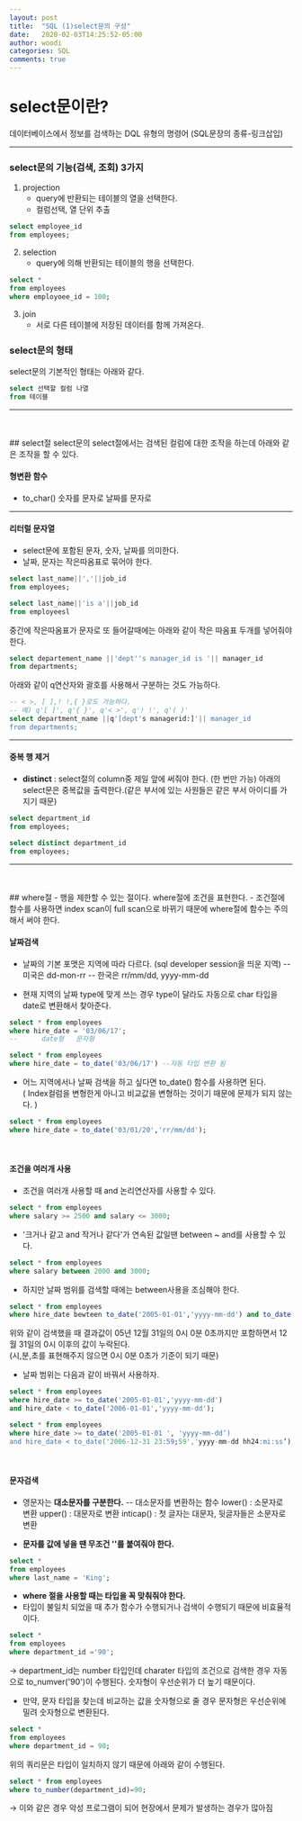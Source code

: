```yaml
---
layout: post
title:  "SQL (1)select문의 구성"
date:   2020-02-03T14:25:52-05:00
author: woodi
categories: SQL
comments: true
---
```

#  select문이란?
데이터베이스에서 정보를 검색하는 DQL 유형의 명령어 (SQL문장의 종류-링크삽입)

---
### select문의 기능(검색, 조회) 3가지
1. projection
	- query에 반환되는 테이블의 열을 선택한다.
	- 컬럼선택, 열 단위 추출
```sql
select employee_id
from employees;
```

2. selection
	- query에 의해 반환되는 테이블의 행을 선택한다.
```sql
select *
from employees
where employoee_id = 100;
```

3. join
	- 서로 다른 테이블에 저장된 데이터를 함께 가져온다.

### select문의 형태
select문의 기본적인 형태는 아래와 같다. 
```sql
select 선택할 컬럼 나열
from 테이블
```

---
<br/>
<br/>
## select절
select문의 select절에서는 검색된 컬럼에 대한 조작을 하는데 아래와 같은 조작을 할 수 있다.

#### 형변환 함수
- to_char()
숫자를 문자로
날짜를 문자로
---
#### 리터럴 문자열
- select문에 포함된 문자, 숫자, 날짜를 의미한다.
- 날짜, 문자는 작은따옴표로 묶어야 한다.
```sql
select last_name||','||job_id
from employees;
```
```sql
select last_name||'is a'||job_id
from employeesl
```
중간에 작은따옴표가 문자로 또 들어갈때에는 아래와 같이 작은 따옴표 두개를 넣어줘야 한다.
```sql
select departement_name ||'dept''s manager_id is '|| manager_id
from departments;
```
아래와 같이 q연산자와 괄호를 사용해서 구분하는 것도 가능하다.
```sql
-- < >, [ ],! !,{ }로도 가능하다.
-- 예) q'[ ]', q'{ }', q'< >', q'! !', q'( )'
select department_name ||q'[dept's managerid:]'|| manager_id
from departments;
```
---
#### 중복 행 제거
- **distinct** : select절의 column중 제일 앞에 써줘야 한다. (한 번만 가능) 
아래의 select문은 중복값을 출력한다.(같은 부서에 있는 사원들은 같은 부서 아이디를 가지기 때문)
```sql
select department_id
from employees;
```
```sql
select distinct department_id
from employees;
```
---
<br/>
<br/>
## where절
- 행을 제한할 수 있는 절이다. where절에 조건을 표현한다. 
- 조건절에 함수를 사용하면 index scan이 full scan으로 바뀌기 때문에 where절에 함수는 주의해서 써야 한다.
<br/>

#### 날짜검색
- 날짜의 기본 포맷은 지역에 따라 다르다. (sql developer session을 띄운 지역)
-- 미국은 dd-mon-rr
-- 한국은 rr/mm/dd, yyyy-mm-dd

- 현재 지역의 날짜 type에 맞게 쓰는 경우 type이 달라도 자동으로 char 타입을 date로 변환해서 찾아준다.
```sql
select * from employees
where hire_date = '03/06/17';
--	 	date형 	문자형
```
```sql
select * from employees
where hire_date = to_date('03/06/17') --자동 타입 변환 됨
```

- 어느 지역에서나 날짜 검색을 하고 싶다면 to_date() 함수를 사용하면 된다. <br/> ( Index컬럼을 변형한게 아니고 비교값을 변형하는 것이기 때문에 문제가 되지 않는다. )
```sql
select * from employees
where hire_date = to_date('03/01/20','rr/mm/dd');
```
<br/>

#### 조건을 여러개 사용
- 조건을 여러개 사용할 때 and 논리연산자를 사용할 수 있다.
```sql
select * from employees
where salary >= 2500 and salary <= 3000;
```
- '크거나 같고 and 작거나 같다'가 연속된 값일땐 between ~ and를 사용할 수 있다.
```sql
select * from employees
where salary between 2000 and 3000;
```
- 하지만 날짜 범위를 검색할 때에는 between사용을 조심해야 한다. 
```sql
select * from employees
where hire_date bewteen to_date('2005-01-01','yyyy-mm-dd') and to_date('2005-12-31','yyyy-mm-dd');
```
위와 같이 검색했을 때 결과값이 05년 12월 31일의 0시 0분 0초까지만 포함하면서 12월 31일의 0시 이후의 값이 누락된다.<br/>(시,분,초를 표현해주지 않으면 0시 0분 0초가 기준이 되기 때문)
<br/>
- 날짜 범위는 다음과 같이 바꿔서 사용하자.
```sql
select * from employees
where hire_date >= to_date('2005-01-01','yyyy-mm-dd')
and hire_date < to_date('2006-01-01','yyyy-mm-dd');
```
```sql
select * from employees
where hire_date >= to_date('2005-01-01 ', 'yyyy-mm-dd’)
and hire_date < to_date('2006-12-31 23:59;59','yyyy-mm-dd hh24:mi:ss’);
```
<br/>

#### 문자검색
- 영문자는 **대소문자를 구분한다.** 
-- 대소문자를 변환하는 함수
 lower() : 소문자로 변환
 upper() : 대문자로 변환
 inticap() : 첫 글자는 대문자, 뒷글자들은 소문자로 변환

- **문자를 값에 넣을 땐 무조건 ''를 붙여줘야 한다.**
```sql
select *
from employees
where last_name = 'King';
```
- **where 절을 사용할 때는 타입을 꼭 맞춰줘야 한다.** 
- 타입이 불일치 되었을 때 추가 함수가 수행되거나 검색이 수행되기 때문에 비효율적이다.
```sql
select *
from employees
where department_id ='90';
```
→ department_id는 number 타입인데 charater 타입의 조건으로 검색한 경우 자동으로 to_numver('90')이 수행된다. 숫자형이 우선순위가 더 높기 때문이다.

- 만약, 문자 타입을 찾는데 비교하는 값을 숫자형으로 줄 경우 문자형은 우선순위에 밀려 숫자형으로 변환된다. 
```sql
select *
from employees
where department_id = 90;
```
위의 쿼리문은 타입이 일치하지 않기 때문에 아래와 같이 수행된다.
```sql
select * from employees
where to_number(department_id)=90;
```
→ 이와 같은 경우 악성 프로그램이 되어 현장에서 문제가 발생하는 경우가 많아짐


